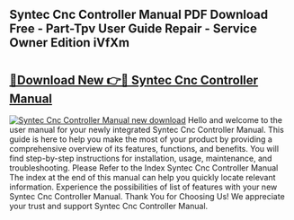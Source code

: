 ## Syntec Cnc Controller Manual PDF Download Free - Part-Tpv User Guide Repair - Service Owner Edition iVfXm

# <h2><a href="http://cf19200.oget.top/?id=Syntec+Cnc+Controller+Manual">🔗Download New 👉🔴 Syntec Cnc Controller Manual</a></h2>

[![Syntec Cnc Controller Manual new download](https://i.imgur.com/5g1atiW.png)](http://cf19200.oget.top/?id=Syntec+Cnc+Controller+Manual)
Hello and welcome to the user manual for your newly integrated Syntec Cnc Controller Manual. This guide is here to help you make the most of your product by providing a comprehensive overview of its features, functions, and benefits. You will find step-by-step instructions for installation, usage, maintenance, and troubleshooting. Please Refer to the Index Syntec Cnc Controller Manual The index at the end of this manual can help you quickly locate relevant information. Experience the possibilities of list of features with your new Syntec Cnc Controller Manual. Thank You for Choosing Us! We appreciate your trust and support Syntec Cnc Controller Manual.
